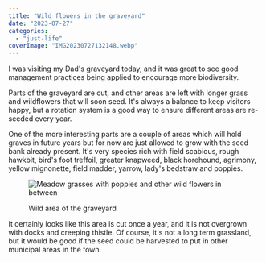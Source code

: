 ```yaml
---
title: "Wild flowers in the graveyard"
date: "2023-07-27"
categories: 
  - "just-life"
coverImage: "IMG20230727132148.webp"
---
```


I was visiting my Dad's graveyard today, and it was great to see good management practices being applied to encourage more biodiversity.

Parts of the graveyard are cut, and other areas are left with longer grass and wildflowers that will soon seed. It's always a balance to keep visitors happy, but a rotation system is a good way to ensure different areas are re-seeded every year.

One of the more interesting parts are a couple of areas which will hold graves in future years but for now are just allowed to grow with the seed bank already present. It's very species rich with field scabious, rough hawkbit, bird's foot treffoil, greater knapweed, black horehound, agrimony, yellow mignonette, field madder, yarrow, lady's bedstraw and poppies.

<figure>

![Meadow grasses with poppies and other wild flowers in between](images/IMG20230727130320-1024x768.webp)

<figcaption>

Wild area of the graveyard

</figcaption>

</figure>

It certainly looks like this area is cut once a year, and it is not overgrown with docks and creeping thistle. Of course, it's not a long term grassland, but it would be good if the seed could be harvested to put in other municipal areas in the town.
